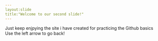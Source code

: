 ```yaml
---
layout:slide
title:"Welcome to our second slide!"
---
```

Just keep enjpying the site i have created for practicing the Github basics
Use the left arrow to go back!
